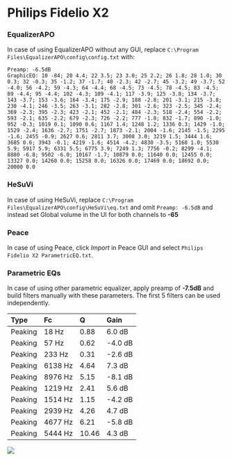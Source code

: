 # Philips Fidelio X2

### EqualizerAPO
In case of using EqualizerAPO without any GUI, replace `C:\Program Files\EqualizerAPO\config\config.txt`
with:
```
Preamp: -6.5dB
GraphicEQ: 10 -84; 20 4.4; 22 3.5; 23 3.0; 25 2.2; 26 1.8; 28 1.0; 30 0.3; 32 -0.3; 35 -1.2; 37 -1.7; 40 -2.3; 42 -2.7; 45 -3.2; 49 -3.7; 52 -4.0; 56 -4.2; 59 -4.3; 64 -4.4; 68 -4.5; 73 -4.5; 78 -4.5; 83 -4.5; 89 -4.4; 95 -4.4; 102 -4.3; 109 -4.1; 117 -3.9; 125 -3.8; 134 -3.7; 143 -3.7; 153 -3.6; 164 -3.4; 175 -2.9; 188 -2.8; 201 -3.1; 215 -3.8; 230 -4.1; 246 -3.5; 263 -3.1; 282 -2.8; 301 -2.6; 323 -2.5; 345 -2.4; 369 -2.3; 395 -2.3; 423 -2.1; 452 -2.1; 484 -2.3; 518 -2.4; 554 -2.2; 593 -2.1; 635 -2.2; 679 -2.3; 726 -2.2; 777 -1.8; 832 -1.7; 890 -1.0; 952 -0.3; 1019 0.1; 1090 0.6; 1167 1.4; 1248 1.2; 1336 0.3; 1429 -1.0; 1529 -2.4; 1636 -2.7; 1751 -2.7; 1873 -2.1; 2004 -1.6; 2145 -1.5; 2295 -1.6; 2455 -0.9; 2627 0.6; 2811 3.7; 3008 3.0; 3219 1.5; 3444 1.6; 3685 0.6; 3943 -0.1; 4219 -1.6; 4514 -4.2; 4830 -3.5; 5168 1.0; 5530 5.9; 5917 5.9; 6331 5.5; 6775 3.9; 7249 1.3; 7756 -0.2; 8299 -4.1; 8880 -6.8; 9502 -6.0; 10167 -1.7; 10879 0.0; 11640 0.0; 12455 0.0; 13327 0.0; 14260 0.0; 15258 0.0; 16326 0.0; 17469 0.0; 18692 0.0; 20000 0.0
```

### HeSuVi
In case of using HeSuVi, replace `C:\Program Files\EqualizerAPO\config\HeSuVi\eq.txt` and omit `Preamp:
-6.5dB` and instead set Global volume in the UI for both channels to **-65**

### Peace
In case of using Peace, click *Import* in Peace GUI and select `Philips Fidelio X2 ParametricEQ.txt`.

### Parametric EQs
In case of using other parametric equalizer, apply preamp of **-7.5dB** and build filters manually with
these parameters. The first 5 filters can be used independently.

| Type    | Fc      |     Q | Gain    |
|:--------|:--------|:------|:--------|
| Peaking | 18 Hz   |  0.88 | 6.0 dB  |
| Peaking | 57 Hz   |  0.62 | -4.0 dB |
| Peaking | 233 Hz  |  0.31 | -2.6 dB |
| Peaking | 6138 Hz |  4.64 | 7.3 dB  |
| Peaking | 8976 Hz |  5.15 | -8.1 dB |
| Peaking | 1219 Hz |  2.41 | 5.6 dB  |
| Peaking | 1514 Hz |  1.15 | -4.2 dB |
| Peaking | 2939 Hz |  4.26 | 4.7 dB  |
| Peaking | 4677 Hz |  6.21 | -5.8 dB |
| Peaking | 5444 Hz | 10.46 | 4.3 dB  |

![](https://raw.githubusercontent.com/jaakkopasanen/AutoEq/master/results/innerfidelity/sbaf-serious/Philips%20Fidelio%20X2/Philips%20Fidelio%20X2.png)